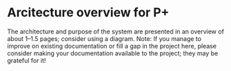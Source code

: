 # Arcitecture overview for P+
The architecture and purpose of the system are presented in an overview of about 1–1.5 pages; consider using a diagram. Note: 
If you manage to improve on existing documentation or fill a gap in the project here, please consider making your documentation 
available to the project; they may be grateful for it!

